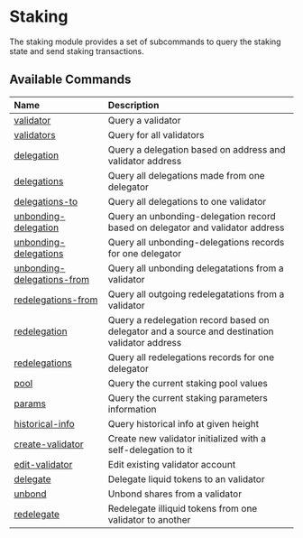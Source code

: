 # Staking

The staking module provides a set of subcommands to query the staking state and send staking transactions.

## Available Commands

| Name | Description |
| :--- | :--- |
| [validator](staking.md#query-staking-validator) | Query a validator |
| [validators](staking.md#query-staking-validators) | Query for all validators |
| [delegation](staking.md#query-staking-delegation) | Query a delegation based on address and validator address |
| [delegations](staking.md#query-staking-delegations) | Query all delegations made from one delegator |
| [delegations-to](staking.md#query-staking-delegations-to) | Query all delegations to one validator |
| [unbonding-delegation](staking.md#query-staking-unbonding-delegation) | Query an unbonding-delegation record based on delegator and validator address |
| [unbonding-delegations](staking.md#query-staking-unbonding-delegations) | Query all unbonding-delegations records for one delegator |
| [unbonding-delegations-from](staking.md#query-staking-unbonding-delegations-from) | Query all unbonding delegatations from a validator |
| [redelegations-from](staking.md#query-staking-redelegations-from) | Query all outgoing redelegatations from a validator |
| [redelegation](staking.md#query-staking-redelegation) | Query a redelegation record based on delegator and a source and destination validator address |
| [redelegations](staking.md#query-staking-redelegations) | Query all redelegations records for one delegator |
| [pool](staking.md#query-staking-pool) | Query the current staking pool values |
| [params](staking.md#query-staking-params) | Query the current staking parameters information |
| [historical-info](staking.md#query-staking-historical-info) | Query historical info at given height |
| [create-validator](staking.md#tx-staking-create-validator) | Create new validator initialized with a self-delegation to it |
| [edit-validator](staking.md#tx-staking-edit-validator) | Edit existing validator account |
| [delegate](staking.md#tx-staking-delegate) | Delegate liquid tokens to an validator |
| [unbond](staking.md#tx-staking-unbond) | Unbond shares from a validator |
| [redelegate](staking.md#tx-staking-redelegate) | Redelegate illiquid tokens from one validator to another |